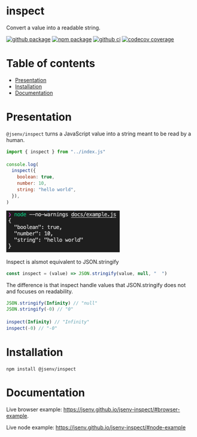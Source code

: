# inspect

Convert a value into a readable string.

[![github package](https://img.shields.io/github/package-json/v/jsenv/jsenv-inspect.svg?logo=github&label=package)](https://github.com/jsenv/jsenv-inspect/packages)
[![npm package](https://img.shields.io/npm/v/@jsenv/inspect.svg?logo=npm&label=package)](https://www.npmjs.com/package/@jsenv/inspect)
[![github ci](https://github.com/jsenv/jsenv-inspect/workflows/ci/badge.svg)](https://github.com/jsenv/jsenv-inspect/actions?workflow=ci)
[![codecov coverage](https://codecov.io/gh/jsenv/jsenv-inspect/branch/master/graph/badge.svg)](https://codecov.io/gh/jsenv/jsenv-inspect)

# Table of contents

- [Presentation](#Presentation)
- [Installation](#Installation)
- [Documentation](#Documentation)

# Presentation

`@jsenv/inspect` turns a JavaScript value into a string meant to be read by a human.

```js
import { inspect } from "../index.js"

console.log(
  inspect({
    boolean: true,
    number: 10,
    string: "hello world",
  }),
)
```

![terminal screenshot](./docs/terminal-screenshot.png)

Inspect is alsmot equivalent to JSON.stringify

```js
const inspect = (value) => JSON.stringify(value, null, "  ")
```

The difference is that inspect handle values that JSON.stringify does not and focuses on readability.

```js
JSON.stringify(Infinity) // "null"
JSON.stringify(-0) // "0"

inspect(Infinity) // "Infinity"
inspect(-0) // "-0"
```

# Installation

```console
npm install @jsenv/inspect
```

# Documentation

Live browser example: https://jsenv.github.io/jsenv-inspect/#browser-example.

Live node example: https://jsenv.github.io/jsenv-inspect/#node-example
